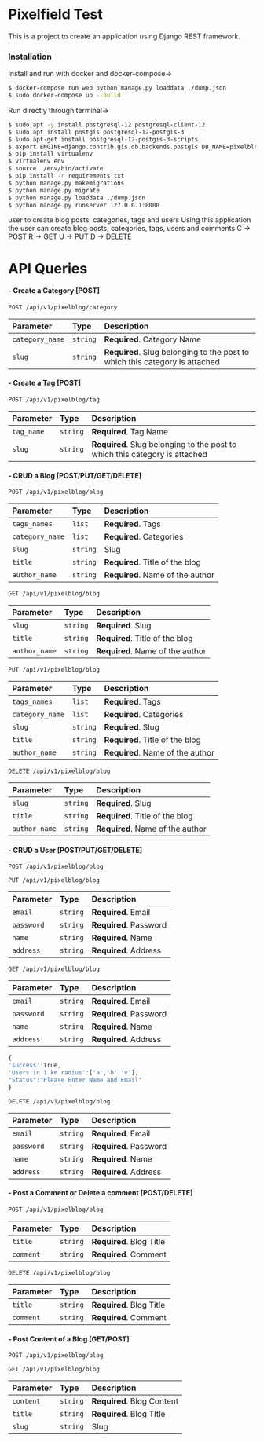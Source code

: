 # Pixelfield Test

This is a project to create an application using Django REST framework.

### Installation 

Install and run with docker and docker-compose->

```sh
$ docker-compose run web python manage.py loaddata ./dump.json
$ sudo docker-compose up --build
```

Run directly through terminal->

```sh
$ sudo apt -y install postgresql-12 postgresql-client-12
$ sudo apt install postgis postgresql-12-postgis-3
$ sudo apt-get install postgresql-12-postgis-3-scripts
$ export ENGINE=django.contrib.gis.db.backends.postgis DB_NAME=pixelblog POSTGRES_USER=postgres POSTGRES_PASSWORD=saamiya DB_HOST=127.0.0.1 DB_PORT=5432 APP_PORT=8000 DJANGO_SU_NAME=admin DJANGO_SU_EMAIL=admin12@admin.com DJANGO_SU_PASSWORD=mypass123
$ pip install virtualenv
$ virtualenv env
$ source ./env/bin/activate
$ pip install -r requirements.txt
$ python manage.py makemigrations
$ python manage.py migrate
$ python manage.py loaddata ./dump.json
$ python manage.py runserver 127.0.0.1:8000
```
 user to create blog posts, categories, tags and users
Using this application the user can create blog posts, categories, tags, users and comments
C -> POST
R -> GET
U -> PUT
D -> DELETE

# API Queries
#### - Create a Category [POST]
```http
POST /api/v1/pixelblog/category
```

| Parameter | Type | Description |
| :--- | :--- | :--- |
| `category_name` | `string` | **Required**. Category Name |
| `slug` | `string` | **Required**. Slug belonging to the post to which this category is attached |
#### - Create a Tag [POST]
```http
POST /api/v1/pixelblog/tag
```

| Parameter | Type | Description |
| :--- | :--- | :--- |
| `tag_name` | `string` | **Required**. Tag Name |
| `slug` | `string` | **Required**. Slug belonging to the post to which this category is attached |
#### - CRUD a Blog [POST/PUT/GET/DELETE]
```http
POST /api/v1/pixelblog/blog
```

| Parameter | Type | Description |
| :--- | :--- | :--- |
| `tags_names` | `list` | **Required**. Tags |
| `category_name` | `list` | **Required**. Categories |
| `slug` | `string` |  Slug |
| `title` | `string` | **Required**. Title of the blog |
| `author_name` | `string` | **Required**. Name of the author |

```http
GET /api/v1/pixelblog/blog
```

| Parameter | Type | Description |
| :--- | :--- | :--- |
| `slug` | `string` |   **Required**. Slug |
| `title` | `string` | **Required**. Title of the blog |
| `author_name` | `string` | **Required**. Name of the author |

```http
PUT /api/v1/pixelblog/blog
```

| Parameter | Type | Description |
| :--- | :--- | :--- |
| `tags_names` | `list` | **Required**. Tags |
| `category_name` | `list` | **Required**. Categories |
| `slug` | `string` |   **Required**. Slug |
| `title` | `string` | **Required**. Title of the blog |
| `author_name` | `string` | **Required**. Name of the author |

```http
DELETE /api/v1/pixelblog/blog
```

| Parameter | Type | Description |
| :--- | :--- | :--- |
| `slug` | `string` |   **Required**. Slug |
| `title` | `string` | **Required**. Title of the blog |
| `author_name` | `string` | **Required**. Name of the author |

#### - CRUD a User [POST/PUT/GET/DELETE]
```http
POST /api/v1/pixelblog/blog
```
```http
PUT /api/v1/pixelblog/blog
```
| Parameter | Type | Description |
| :--- | :--- | :--- |
| `email` | `string` | **Required**. Email |
| `password` | `string` | **Required**. Password |
| `name` | `string` | **Required**. Name |
| `address` | `string` | **Required**. Address |

```http
GET /api/v1/pixelblog/blog
```
| Parameter | Type | Description |
| :--- | :--- | :--- |
| `email` | `string` | **Required**. Email |
| `password` | `string` | **Required**. Password |
| `name` | `string` | **Required**. Name |
| `address` | `string` | **Required**. Address |
```javascript
{
'success':True,
'Users in 1 km radius':['a','b','v'],
"Status":"Please Enter Name and Email"
}
```
```http
DELETE /api/v1/pixelblog/blog
```
| Parameter | Type | Description |
| :--- | :--- | :--- |
| `email` | `string` | **Required**. Email |
| `password` | `string` | **Required**. Password |
| `name` | `string` | **Required**. Name |
| `address` | `string` | **Required**. Address |

#### - Post a Comment or Delete a comment [POST/DELETE]
```http
POST /api/v1/pixelblog/blog
```
| Parameter | Type | Description |
| :--- | :--- | :--- |
| `title` | `string` | **Required**. Blog Title |
| `comment` | `string` | **Required**. Comment |

```http
DELETE /api/v1/pixelblog/blog
```
| Parameter | Type | Description |
| :--- | :--- | :--- |
| `title` | `string` | **Required**. Blog Title |
| `comment` | `string` | **Required**. Comment |

#### - Post Content of a Blog [GET/POST]
```http
POST /api/v1/pixelblog/blog
```
```http
GET /api/v1/pixelblog/blog
```
| Parameter | Type | Description |
| :--- | :--- | :--- |
| `content` | `string` | **Required**. Blog Content |
| `title` | `string` | **Required**. Blog TItle |
| `slug` | `string` | Slug |



